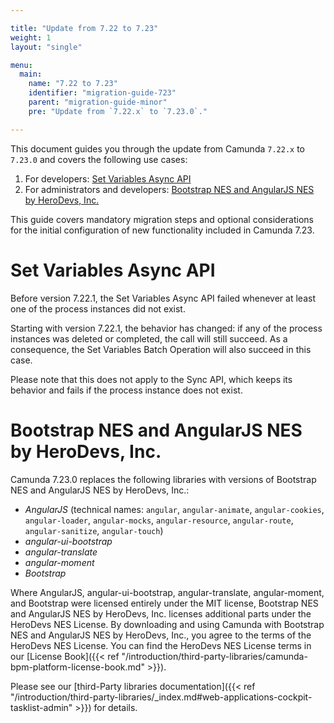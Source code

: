 ```yaml
---

title: "Update from 7.22 to 7.23"
weight: 1
layout: "single"

menu:
  main:
    name: "7.22 to 7.23"
    identifier: "migration-guide-723"
    parent: "migration-guide-minor"
    pre: "Update from `7.22.x` to `7.23.0`."

---
```


This document guides you through the update from Camunda `7.22.x` to `7.23.0` and covers the following use cases:

1. For developers: [Set Variables Async API](#set-variables-async-api)
1. For administrators and developers: [Bootstrap NES and AngularJS NES by HeroDevs, Inc.](#bootstrap-nes-and-angularjs-nes-by-herodevs-inc)

This guide covers mandatory migration steps and optional considerations for the initial configuration of new functionality included in Camunda 7.23.

# Set Variables Async API

Before version 7.22.1, the Set Variables Async API failed whenever at least one of the process instances did not exist. 

Starting with version 7.22.1, the behavior has changed: if any of the process instances was deleted or completed, the call will still succeed. As a consequence, the Set Variables Batch Operation will also succeed in this case.

Please note that this does not apply to the Sync API, which keeps its behavior and fails if the process instance does not exist.

# Bootstrap NES and AngularJS NES by HeroDevs, Inc.

Camunda 7.23.0 replaces the following libraries with versions of Bootstrap NES and AngularJS NES by HeroDevs, Inc.:

* *AngularJS* (technical names: `angular`, `angular-animate`, `angular-cookies`, `angular-loader`, `angular-mocks`, `angular-resource`, `angular-route`, `angular-sanitize`, `angular-touch`)
*  *angular-ui-bootstrap*
*  *angular-translate*
*  *angular-moment*
*  *Bootstrap*

Where AngularJS, angular-ui-bootstrap, angular-translate, angular-moment, and Bootstrap were licensed entirely under the MIT license, Bootstrap NES and AngularJS NES by HeroDevs, Inc. licenses additional parts under the HeroDevs NES License. By downloading and using Camunda with Bootstrap NES and AngularJS NES by HeroDevs, Inc., you agree to the terms of the HeroDevs NES License. You can find the HeroDevs NES License terms in our [License Book]({{< ref "/introduction/third-party-libraries/camunda-bpm-platform-license-book.md" >}}).

Please see our [third-Party libraries documentation]({{< ref "/introduction/third-party-libraries/_index.md#web-applications-cockpit-tasklist-admin" >}}) for details.
